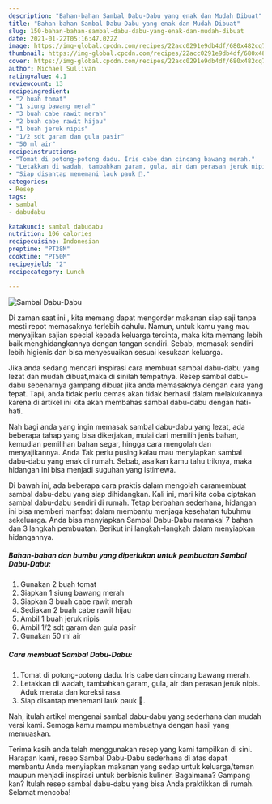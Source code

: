 ```yaml
---
description: "Bahan-bahan Sambal Dabu-Dabu yang enak dan Mudah Dibuat"
title: "Bahan-bahan Sambal Dabu-Dabu yang enak dan Mudah Dibuat"
slug: 150-bahan-bahan-sambal-dabu-dabu-yang-enak-dan-mudah-dibuat
date: 2021-01-22T05:16:47.022Z
image: https://img-global.cpcdn.com/recipes/22acc0291e9db4df/680x482cq70/sambal-dabu-dabu-foto-resep-utama.jpg
thumbnail: https://img-global.cpcdn.com/recipes/22acc0291e9db4df/680x482cq70/sambal-dabu-dabu-foto-resep-utama.jpg
cover: https://img-global.cpcdn.com/recipes/22acc0291e9db4df/680x482cq70/sambal-dabu-dabu-foto-resep-utama.jpg
author: Michael Sullivan
ratingvalue: 4.1
reviewcount: 13
recipeingredient:
- "2 buah tomat"
- "1 siung bawang merah"
- "3 buah cabe rawit merah"
- "2 buah cabe rawit hijau"
- "1 buah jeruk nipis"
- "1/2 sdt garam dan gula pasir"
- "50 ml air"
recipeinstructions:
- "Tomat di potong-potong dadu. Iris cabe dan cincang bawang merah."
- "Letakkan di wadah, tambahkan garam, gula, air dan perasan jeruk nipis. Aduk merata dan koreksi rasa."
- "Siap disantap menemani lauk pauk 🤩."
categories:
- Resep
tags:
- sambal
- dabudabu

katakunci: sambal dabudabu 
nutrition: 106 calories
recipecuisine: Indonesian
preptime: "PT28M"
cooktime: "PT50M"
recipeyield: "2"
recipecategory: Lunch

---
```



![Sambal Dabu-Dabu](https://img-global.cpcdn.com/recipes/22acc0291e9db4df/680x482cq70/sambal-dabu-dabu-foto-resep-utama.jpg)

Di zaman  saat ini , kita memang dapat mengorder makanan siap saji tanpa mesti repot memasaknya terlebih dahulu. Namun, untuk kamu yang mau menyajikan sajian special kepada keluarga tercinta, maka kita memang lebih baik menghidangkannya dengan tangan sendiri. Sebab, memasak sendiri lebih higienis dan bisa menyesuaikan sesuai kesukaan keluarga.

Jika anda sedang mencari inspirasi cara membuat sambal dabu-dabu yang lezat dan mudah dibuat,maka di sinilah tempatnya. Resep sambal dabu-dabu  sebenarnya gampang dibuat jika anda memasaknya dengan cara yang tepat. Tapi, anda tidak perlu cemas akan tidak berhasil dalam melakukannya 
karena di artikel ini kita akan membahas sambal dabu-dabu dengan hati-hati.  



Nah bagi anda yang ingin memasak sambal dabu-dabu yang lezat, ada beberapa tahap yang bisa dikerjakan, mulai dari memilih jenis bahan, kemudian pemilihan bahan segar, hingga cara mengolah dan menyajikannya. Anda Tak perlu pusing kalau mau menyiapkan sambal dabu-dabu yang enak di rumah. Sebab, asalkan kamu  tahu triknya, maka hidangan ini bisa menjadi suguhan yang istimewa.

Di bawah ini, ada beberapa cara praktis  dalam mengolah caramembuat sambal dabu-dabu yang siap dihidangkan. Kali ini, mari kita coba ciptakan sambal dabu-dabu sendiri di rumah. Tetap berbahan sederhana, hidangan ini bisa memberi manfaat dalam membantu menjaga kesehatan tubuhmu sekeluarga. Anda bisa menyiapkan Sambal Dabu-Dabu memakai 7 bahan dan 3 langkah pembuatan. Berikut ini langkah-langkah dalam menyiapkan hidangannya.

<!--inarticleads1-->

##### Bahan-bahan dan bumbu yang diperlukan untuk pembuatan Sambal Dabu-Dabu:

1. Gunakan 2 buah tomat
1. Siapkan 1 siung bawang merah
1. Siapkan 3 buah cabe rawit merah
1. Sediakan 2 buah cabe rawit hijau
1. Ambil 1 buah jeruk nipis
1. Ambil 1/2 sdt garam dan gula pasir
1. Gunakan 50 ml air




<!--inarticleads2-->

##### Cara membuat Sambal Dabu-Dabu:

1. Tomat di potong-potong dadu. Iris cabe dan cincang bawang merah.
1. Letakkan di wadah, tambahkan garam, gula, air dan perasan jeruk nipis. Aduk merata dan koreksi rasa.
1. Siap disantap menemani lauk pauk 🤩.




Nah, itulah artikel mengenai  sambal dabu-dabu  yang sederhana dan mudah versi kami. Semoga kamu mampu membuatnya dengan hasil yang memuaskan. 

Terima kasih anda telah menggunakan resep yang kami tampilkan di sini. Harapan kami, resep  Sambal Dabu-Dabu sederhana di atas dapat membantu Anda menyiapkan makanan yang sedap untuk keluarga/teman maupun menjadi inspirasi untuk berbisnis kuliner. Bagaimana? Gampang kan? Itulah resep sambal dabu-dabu yang bisa Anda praktikkan di rumah. Selamat mencoba!

